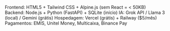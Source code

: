 Frontend: HTML5 + Tailwind CSS + Alpine.js (sem React = < 50KB)
Backend: Node.js + Python (FastAPI) + SQLite (início)
IA: Grok API / Llama 3 (local) / Gemini (grátis)
Hospedagem: Vercel (grátis) + Railway ($5/mês)
Pagamentos: EMIS, Unitel Money, Multicaixa, Binance Pay
